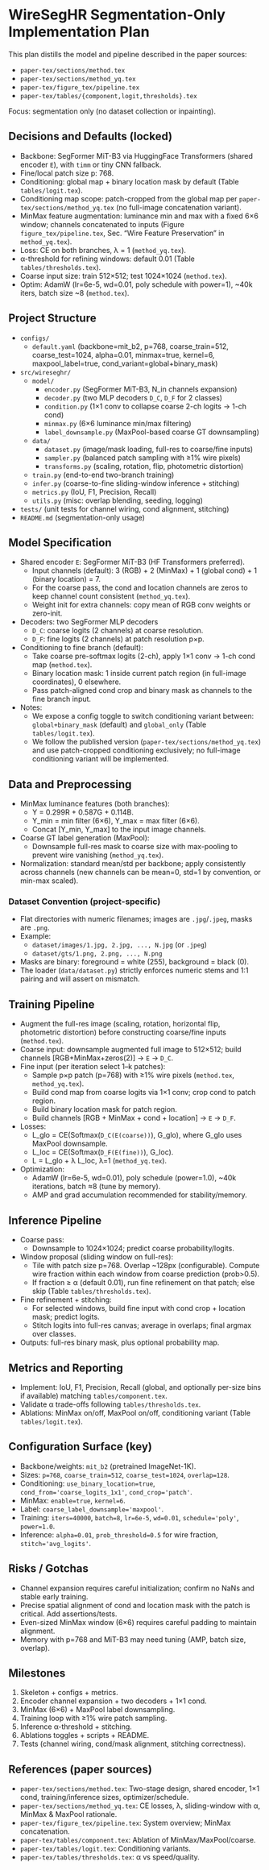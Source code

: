 # WireSegHR Segmentation-Only Implementation Plan

This plan distills the model and pipeline described in the paper sources:
- `paper-tex/sections/method.tex`
- `paper-tex/sections/method_yq.tex`
- `paper-tex/figure_tex/pipeline.tex`
- `paper-tex/tables/{component,logit,thresholds}.tex`

Focus: segmentation only (no dataset collection or inpainting).

## Decisions and Defaults (locked)
- Backbone: SegFormer MiT-B3 via HuggingFace Transformers (shared encoder `E`), with `timm` or tiny CNN fallback.
- Fine/local patch size p: 768.
- Conditioning: global map + binary location mask by default (Table `tables/logit.tex`).
- Conditioning map scope: patch-cropped from the global map per `paper-tex/sections/method_yq.tex` (no full-image concatenation variant).
- MinMax feature augmentation: luminance min and max with a fixed 6×6 window; channels concatenated to inputs (Figure `figure_tex/pipeline.tex`, Sec. “Wire Feature Preservation” in `method_yq.tex`).
- Loss: CE on both branches, λ = 1 (`method_yq.tex`).
- α-threshold for refining windows: default 0.01 (Table `tables/thresholds.tex`).
- Coarse input size: train 512×512; test 1024×1024 (`method.tex`).
- Optim: AdamW (lr=6e-5, wd=0.01, poly schedule with power=1), ~40k iters, batch size ~8 (`method.tex`).

## Project Structure
- `configs/`
  - `default.yaml` (backbone=mit_b2, p=768, coarse_train=512, coarse_test=1024, alpha=0.01, minmax=true, kernel=6, maxpool_label=true, cond_variant=global+binary_mask)
- `src/wireseghr/`
  - `model/`
    - `encoder.py` (SegFormer MiT-B3, N_in channels expansion)
    - `decoder.py` (two MLP decoders `D_C`, `D_F` for 2 classes)
    - `condition.py` (1×1 conv to collapse coarse 2-ch logits → 1-ch cond)
    - `minmax.py` (6×6 luminance min/max filtering)
    - `label_downsample.py` (MaxPool-based coarse GT downsampling)
  - `data/`
    - `dataset.py` (image/mask loading, full-res to coarse/fine inputs)
    - `sampler.py` (balanced patch sampling with ≥1% wire pixels)
    - `transforms.py` (scaling, rotation, flip, photometric distortion)
  - `train.py` (end-to-end two-branch training)
  - `infer.py` (coarse-to-fine sliding-window inference + stitching)
  - `metrics.py` (IoU, F1, Precision, Recall)
  - `utils.py` (misc: overlap blending, seeding, logging)
- `tests/` (unit tests for channel wiring, cond alignment, stitching)
- `README.md` (segmentation-only usage)

## Model Specification
- Shared encoder `E`: SegFormer MiT-B3 (HF Transformers preferred).
  - Input channels (default): 3 (RGB) + 2 (MinMax) + 1 (global cond) + 1 (binary location) = 7.
  - For the coarse pass, the cond and location channels are zeros to keep channel count consistent (`method_yq.tex`).
  - Weight init for extra channels: copy mean of RGB conv weights or zero-init.
- Decoders: two SegFormer MLP decoders
  - `D_C`: coarse logits (2 channels) at coarse resolution.
  - `D_F`: fine logits (2 channels) at patch resolution p×p.
- Conditioning to fine branch (default):
  - Take coarse pre-softmax logits (2-ch), apply 1×1 conv → 1-ch cond map (`method.tex`).
  - Binary location mask: 1 inside current patch region (in full-image coordinates), 0 elsewhere.
  - Pass patch-aligned cond crop and binary mask as channels to the fine branch input.
- Notes:
  - We expose a config toggle to switch conditioning variant between: `global+binary_mask` (default) and `global_only` (Table `tables/logit.tex`).
  - We follow the published version (`paper-tex/sections/method_yq.tex`) and use patch-cropped conditioning exclusively; no full-image conditioning variant will be implemented.

## Data and Preprocessing
- MinMax luminance features (both branches):
  - Y = 0.299R + 0.587G + 0.114B.
  - Y_min = min filter (6×6), Y_max = max filter (6×6).
  - Concat [Y_min, Y_max] to the input image channels.
- Coarse GT label generation (MaxPool):
  - Downsample full-res mask to coarse size with max-pooling to prevent wire vanishing (`method_yq.tex`).
- Normalization: standard mean/std per backbone; apply consistently across channels (new channels can be mean=0, std=1 by convention, or min-max scaled).

### Dataset Convention (project-specific)
- Flat directories with numeric filenames; images are `.jpg`/`.jpeg`, masks are `.png`.
- Example:
  - `dataset/images/1.jpg, 2.jpg, ..., N.jpg` (or `.jpeg`)
  - `dataset/gts/1.png, 2.png, ..., N.png`
- Masks are binary: foreground = white (255), background = black (0).
- The loader (`data/dataset.py`) strictly enforces numeric stems and 1:1 pairing and will assert on mismatch.

## Training Pipeline
- Augment the full-res image (scaling, rotation, horizontal flip, photometric distortion) before constructing coarse/fine inputs (`method.tex`).
- Coarse input: downsample augmented full image to 512×512; build channels [RGB+MinMax+zeros(2)] → `E` → `D_C`.
- Fine input (per iteration select 1–k patches):
  - Sample p×p patch (p=768) with ≥1% wire pixels (`method.tex`, `method_yq.tex`).
  - Build cond map from coarse logits via 1×1 conv; crop cond to patch region.
  - Build binary location mask for patch region.
  - Build channels [RGB + MinMax + cond + location] → `E` → `D_F`.
- Losses:
  - L_glo = CE(Softmax(`D_C(E(coarse))`), G_glo), where G_glo uses MaxPool downsample.
  - L_loc = CE(Softmax(`D_F(E(fine))`), G_loc).
  - L = L_glo + λ L_loc, λ=1 (`method_yq.tex`).
- Optimization:
  - AdamW (lr=6e-5, wd=0.01), poly schedule (power=1.0), ~40k iterations, batch ≈8 (tune by memory).
  - AMP and grad accumulation recommended for stability/memory.

## Inference Pipeline
- Coarse pass:
  - Downsample to 1024×1024; predict coarse probability/logits.
- Window proposal (sliding window on full-res):
  - Tile with patch size p=768. Overlap ~128px (configurable). Compute wire fraction within each window from coarse prediction (prob>0.5).
  - If fraction ≥ α (default 0.01), run fine refinement on that patch; else skip (Table `tables/thresholds.tex`).
- Fine refinement + stitching:
  - For selected windows, build fine input with cond crop + location mask; predict logits.
  - Stitch logits into full-res canvas; average in overlaps; final argmax over classes.
- Outputs: full-res binary mask, plus optional probability map.

## Metrics and Reporting
- Implement: IoU, F1, Precision, Recall (global, and optionally per-size bins if available) matching `tables/component.tex`.
- Validate α trade-offs following `tables/thresholds.tex`.
- Ablations: MinMax on/off, MaxPool on/off, conditioning variant (Table `tables/logit.tex`).

## Configuration Surface (key)
- Backbone/weights: `mit_b2` (pretrained ImageNet-1K).
- Sizes: `p=768`, `coarse_train=512`, `coarse_test=1024`, `overlap=128`.
- Conditioning: `use_binary_location=true`, `cond_from='coarse_logits_1x1'`, `cond_crop='patch'`.
- MinMax: `enable=true`, `kernel=6`.
- Label: `coarse_label_downsample='maxpool'`.
- Training: `iters=40000`, `batch=8`, `lr=6e-5`, `wd=0.01`, `schedule='poly'`, `power=1.0`.
- Inference: `alpha=0.01`, `prob_threshold=0.5` for wire fraction, `stitch='avg_logits'`.

## Risks / Gotchas
- Channel expansion requires careful initialization; confirm no NaNs and stable early training.
- Precise spatial alignment of cond and location mask with the patch is critical. Add assertions/tests.
- Even-sized MinMax window (6×6) requires careful padding to maintain alignment.
- Memory with p=768 and MiT-B3 may need tuning (AMP, batch size, overlap).

## Milestones
1) Skeleton + configs + metrics.
2) Encoder channel expansion + two decoders + 1×1 cond.
3) MinMax (6×6) + MaxPool label downsampling.
4) Training loop with ≥1% wire patch sampling.
5) Inference α-threshold + stitching.
6) Ablations toggles + scripts + README.
7) Tests (channel wiring, cond/mask alignment, stitching correctness).

## References (paper sources)
- `paper-tex/sections/method.tex`: Two-stage design, shared encoder, 1×1 cond, training/inference sizes, optimizer/schedule.
- `paper-tex/sections/method_yq.tex`: CE losses, λ, sliding-window with α, MinMax & MaxPool rationale.
- `paper-tex/figure_tex/pipeline.tex`: System overview; MinMax concatenation.
- `paper-tex/tables/component.tex`: Ablation of MinMax/MaxPool/coarse.
- `paper-tex/tables/logit.tex`: Conditioning variants.
- `paper-tex/tables/thresholds.tex`: α vs speed/quality.

